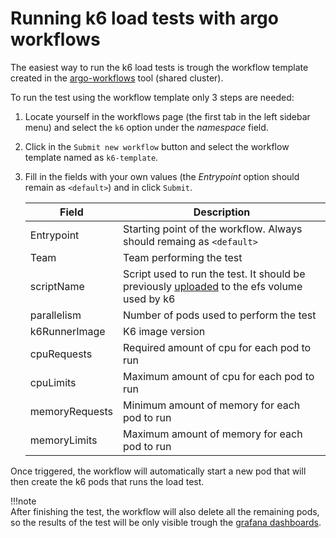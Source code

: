 # Running k6 load tests with argo workflows

The easiest way to run the k6 load tests is trough the workflow template created in the
[argo-workflows](https://argo-workflows.infra.internal.shared.empathy.co/workflow-templates/) tool (shared cluster).

To run the test using the workflow template only 3 steps are needed:

1. Locate yourself in the workflows page (the first tab in the left sidebar menu) and select the `k6` option under the _namespace_ field.

2. Click in the `Submit new workflow` button and select the workflow template named as `k6-template`.

3. Fill in the fields with your own values (the _Entrypoint_ option should remain as `<default>`) and in click `Submit`.

   | Field          | Description                                                                                                      |
   | -------------- | ---------------------------------------------------------------------------------------------------------------- |
   | Entrypoint     | Starting point of the workflow. Always should remaing as `<default>`                                             |
   | Team           | Team performing the test                                                                                         |
   | scriptName     | Script used to run the test. It should be previously [uploaded](./upload-script.md) to the efs volume used by k6 |
   | parallelism    | Number of pods used to perform the test                                                                          |
   | k6RunnerImage  | K6 image version                                                                                                 |
   | cpuRequests    | Required amount of cpu for each pod to run                                                                       |
   | cpuLimits      | Maximum amount of cpu for each pod to run                                                                        |
   | memoryRequests | Minimum amount of memory for each pod to run                                                                     |
   | memoryLimits   | Maximum amount of memory for each pod to run                                                                     |

Once triggered, the workflow will automatically start a new pod that will then create the k6 pods that runs the load test.

!!!note  
      After finishing the test, the workflow will also delete all the remaining pods, so the results of the test will be only visible trough the [grafana dashboards](https://grafana.infra.internal.shared.empathy.co/d/CU26nqX7z/k6-loadtest?orgId=1).
